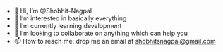 - 👋 Hi, I’m @Shobhit-Nagpal
- 👀 I’m interested in basically everything
- 🌱 I’m currently learning development
- 💞️ I’m looking to collaborate on anything which can help you
- 📫 How to reach me: drop me an email at shobhitsnagpal@gmail.com

<!---
Shobhit-Nagpal/Shobhit-Nagpal is a ✨ special ✨ repository because its `README.md` (this file) appears on your GitHub profile.
You can click the Preview link to take a look at your changes.
--->
